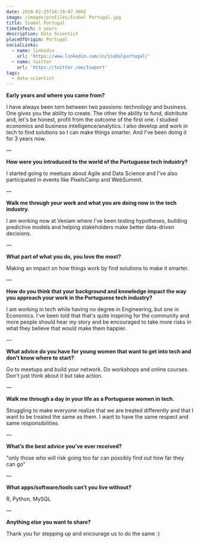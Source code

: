 ```yaml
---
date: 2018-02-25T16:39:07.990Z
image: /images/profiles/Isabel Portugal.jpg
title: Isabel Portugal
timeInTech: 3 years
description: Data Scientist
placeOfOrigin: Portugal
socialLinks:
  - name: linkedin
    url: 'https://www.linkedin.com/in/isabelportugal/'
  - name: twitter
    url: 'https://twitter.com/Isaport'
tags:
  - data-scientist
---
```

**Early years and where you came from?**

I have always been torn between two passions: technology and business. One gives you the ability to create. The other the ability to fund, distribute and, let's be honest, profit from the outcome of the first one.
I studied economics and business intelligence/analytics. I also develop and work in tech to find solutions so I can make things smarter.  And I've been doing it for 3 years now.

—

**How were you introduced to the world of the Portuguese tech industry?**

I started going to meetups about Agile and Data Science and I've also participated in events like PixelsCamp and WebSummit.

—

**Walk me through your work and what you are doing now in the tech industry.**

I am working now at Veniam where I've been testing hypotheses, building predictive models and helping stakeholders make better data-driven decisions.

—

**What part of what you do, you love the most?**

Making an impact on how things work by find solutions to make it smarter.

—

**How do you think that your background and knowledge impact the way you approach your work in the Portuguese tech industry?**

I am working in tech while having no degree in Engineering, but one in Economics. I've been told that that's quite inspiring for the community and more people should hear my story and be encouraged to take more risks in what they believe that would make them happier.

—

**What advice do you have for young women that want to get into tech and don’t know where to start?**

Go to meetups and build your network. Do workshops and online courses. Don't just think about it but take action.

—

**Walk me through a day in your life as a Portuguese women in tech.**

Struggling to make everyone realize that we are treated differently and that I want to be treated the same as them. I want to have the same respect and same responsibilities.

—

**What’s the best advice you’ve ever received?**

"only those who will risk going too far can possibly find out how far they can go"

—

**What apps/software/tools can’t you live without?**

R, Python, MySQL

—

**Anything else you want to share?**

Thank you for stepping up and encourage us to do the same :)

